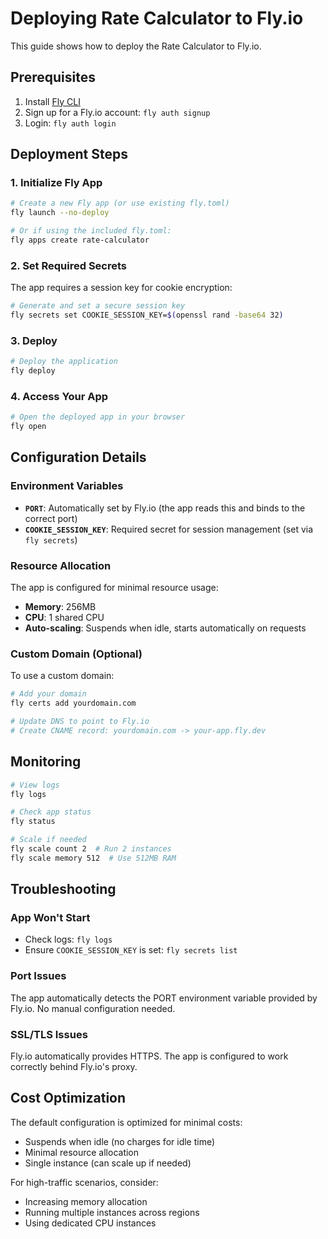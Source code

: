 # Deploying Rate Calculator to Fly.io

This guide shows how to deploy the Rate Calculator to Fly.io.

## Prerequisites

1. Install [Fly CLI](https://fly.io/docs/flyctl/install/)
2. Sign up for a Fly.io account: `fly auth signup`
3. Login: `fly auth login`

## Deployment Steps

### 1. Initialize Fly App

```bash
# Create a new Fly app (or use existing fly.toml)
fly launch --no-deploy

# Or if using the included fly.toml:
fly apps create rate-calculator
```

### 2. Set Required Secrets

The app requires a session key for cookie encryption:

```bash
# Generate and set a secure session key
fly secrets set COOKIE_SESSION_KEY=$(openssl rand -base64 32)
```

### 3. Deploy

```bash
# Deploy the application
fly deploy
```

### 4. Access Your App

```bash
# Open the deployed app in your browser
fly open
```

## Configuration Details

### Environment Variables

- **`PORT`**: Automatically set by Fly.io (the app reads this and binds to the correct port)
- **`COOKIE_SESSION_KEY`**: Required secret for session management (set via `fly secrets`)

### Resource Allocation

The app is configured for minimal resource usage:
- **Memory**: 256MB 
- **CPU**: 1 shared CPU
- **Auto-scaling**: Suspends when idle, starts automatically on requests

### Custom Domain (Optional)

To use a custom domain:

```bash
# Add your domain
fly certs add yourdomain.com

# Update DNS to point to Fly.io
# Create CNAME record: yourdomain.com -> your-app.fly.dev
```

## Monitoring

```bash
# View logs
fly logs

# Check app status
fly status

# Scale if needed
fly scale count 2  # Run 2 instances
fly scale memory 512  # Use 512MB RAM
```

## Troubleshooting

### App Won't Start
- Check logs: `fly logs`
- Ensure `COOKIE_SESSION_KEY` is set: `fly secrets list`

### Port Issues
The app automatically detects the PORT environment variable provided by Fly.io. No manual configuration needed.

### SSL/TLS Issues
Fly.io automatically provides HTTPS. The app is configured to work correctly behind Fly.io's proxy.

## Cost Optimization

The default configuration is optimized for minimal costs:
- Suspends when idle (no charges for idle time)
- Minimal resource allocation
- Single instance (can scale up if needed)

For high-traffic scenarios, consider:
- Increasing memory allocation
- Running multiple instances across regions
- Using dedicated CPU instances 